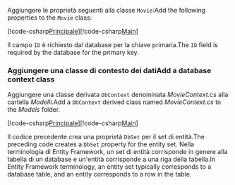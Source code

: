 <span data-ttu-id="7369e-101">Aggiungere le proprietà seguenti alla classe `Movie`:</span><span class="sxs-lookup"><span data-stu-id="7369e-101">Add the following properties to the `Movie` class:</span></span>

<span data-ttu-id="7369e-102">[!code-csharp[Principale](../../tutorials/razor-pages/razor-pages-start/sample/RazorPagesMovie/Models/MovieNoEF.cs?name=snippet_MovieNoEF)]</span><span class="sxs-lookup"><span data-stu-id="7369e-102">[!code-csharp[Main](../../tutorials/razor-pages/razor-pages-start/sample/RazorPagesMovie/Models/MovieNoEF.cs?name=snippet_MovieNoEF)]</span></span>

<span data-ttu-id="7369e-103">Il campo `ID` è richiesto dal database per la chiave primaria.</span><span class="sxs-lookup"><span data-stu-id="7369e-103">The `ID` field is required by the database for the primary key.</span></span>

<a name="dc"></a>
### <a name="add-a-database-context-class"></a><span data-ttu-id="7369e-104">Aggiungere una classe di contesto dei dati</span><span class="sxs-lookup"><span data-stu-id="7369e-104">Add a database context class</span></span>

<span data-ttu-id="7369e-105">Aggiungere una classe derivata `DbContext` denominata *MovieContext.cs* alla cartella *Modelli*.</span><span class="sxs-lookup"><span data-stu-id="7369e-105">Add a `DbContext` derived class named *MovieContext.cs* to the *Models* folder.</span></span>

<span data-ttu-id="7369e-106">[!code-csharp[Principale](../../tutorials/razor-pages/razor-pages-start/sample/RazorPagesMovie/Models/MovieContext.cs)]</span><span class="sxs-lookup"><span data-stu-id="7369e-106">[!code-csharp[Main](../../tutorials/razor-pages/razor-pages-start/sample/RazorPagesMovie/Models/MovieContext.cs)]</span></span>

<span data-ttu-id="7369e-107">Il codice precedente crea una proprietà `DbSet` per il set di entità.</span><span class="sxs-lookup"><span data-stu-id="7369e-107">The preceding code creates a `DbSet` property for the entity set.</span></span> <span data-ttu-id="7369e-108">Nella terminologia di Entity Framework, un set di entità corrisponde in genere alla tabella di un database e un'entità corrisponde a una riga della tabella.</span><span class="sxs-lookup"><span data-stu-id="7369e-108">In Entity Framework terminology, an entity set typically corresponds to a database table, and an entity corresponds to a row in the table.</span></span>
